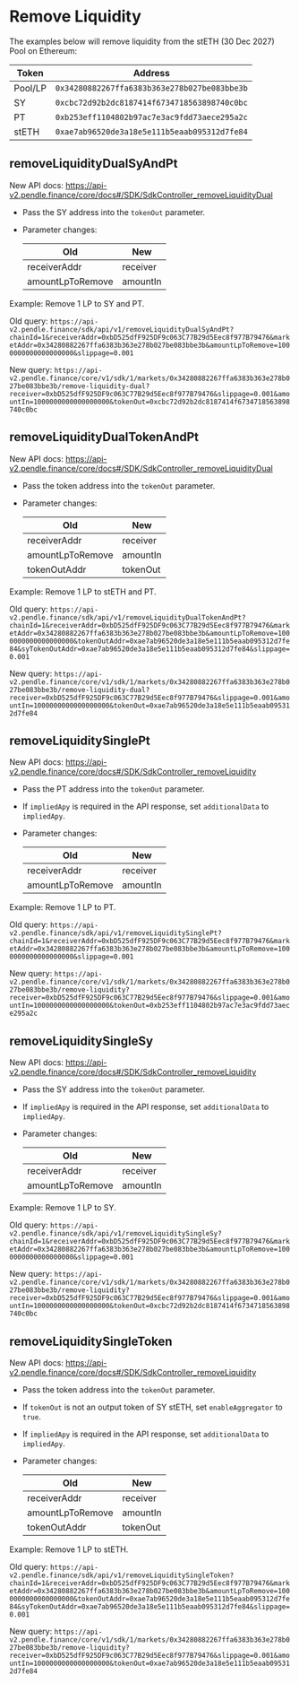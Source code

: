 # Remove Liquidity

The examples below will remove liquidity from the stETH (30 Dec 2027) Pool on Ethereum:

| Token | Address |
|--------|---------|
| Pool/LP | `0x34280882267ffa6383b363e278b027be083bbe3b` |
| SY | `0xcbc72d92b2dc8187414f6734718563898740c0bc` |
| PT | `0xb253eff1104802b97ac7e3ac9fdd73aece295a2c` |
| stETH | `0xae7ab96520de3a18e5e111b5eaab095312d7fe84` |

## removeLiquidityDualSyAndPt
New API docs: https://api-v2.pendle.finance/core/docs#/SDK/SdkController_removeLiquidityDual

- Pass the SY address into the `tokenOut` parameter.
- Parameter changes:

    | Old | New |
    |-----|-----|
    | receiverAddr | receiver |
    | amountLpToRemove | amountIn |

Example: Remove 1 LP to SY and PT.

Old query: `https://api-v2.pendle.finance/sdk/api/v1/removeLiquidityDualSyAndPt?chainId=1&receiverAddr=0xbD525dfF925DF9c063C77B29d5Eec8f977B79476&marketAddr=0x34280882267ffa6383b363e278b027be083bbe3b&amountLpToRemove=1000000000000000000&slippage=0.001`

New query: `https://api-v2.pendle.finance/core/v1/sdk/1/markets/0x34280882267ffa6383b363e278b027be083bbe3b/remove-liquidity-dual?receiver=0xbD525dfF925DF9c063C77B29d5Eec8f977B79476&slippage=0.001&amountIn=1000000000000000000&tokenOut=0xcbc72d92b2dc8187414f6734718563898740c0bc`

## removeLiquidityDualTokenAndPt
New API docs: https://api-v2.pendle.finance/core/docs#/SDK/SdkController_removeLiquidityDual

- Pass the token address into the `tokenOut` parameter.
- Parameter changes:

    | Old | New |
    |-----|-----|
    | receiverAddr | receiver |
    | amountLpToRemove | amountIn |
    | tokenOutAddr | tokenOut |

Example: Remove 1 LP to stETH and PT.

Old query: `https://api-v2.pendle.finance/sdk/api/v1/removeLiquidityDualTokenAndPt?chainId=1&receiverAddr=0xbD525dfF925DF9c063C77B29d5Eec8f977B79476&marketAddr=0x34280882267ffa6383b363e278b027be083bbe3b&amountLpToRemove=1000000000000000000&tokenOutAddr=0xae7ab96520de3a18e5e111b5eaab095312d7fe84&syTokenOutAddr=0xae7ab96520de3a18e5e111b5eaab095312d7fe84&slippage=0.001`

New query: `https://api-v2.pendle.finance/core/v1/sdk/1/markets/0x34280882267ffa6383b363e278b027be083bbe3b/remove-liquidity-dual?receiver=0xbD525dfF925DF9c063C77B29d5Eec8f977B79476&slippage=0.001&amountIn=1000000000000000000&tokenOut=0xae7ab96520de3a18e5e111b5eaab095312d7fe84`

## removeLiquiditySinglePt
New API docs: https://api-v2.pendle.finance/core/docs#/SDK/SdkController_removeLiquidity

- Pass the PT address into the `tokenOut` parameter.
- If `impliedApy` is required in the API response, set `additionalData` to `impliedApy`.
- Parameter changes:

    | Old | New |
    |-----|-----|
    | receiverAddr | receiver |
    | amountLpToRemove | amountIn |

Example: Remove 1 LP to PT.

Old query: `https://api-v2.pendle.finance/sdk/api/v1/removeLiquiditySinglePt?chainId=1&receiverAddr=0xbD525dfF925DF9c063C77B29d5Eec8f977B79476&marketAddr=0x34280882267ffa6383b363e278b027be083bbe3b&amountLpToRemove=1000000000000000000&slippage=0.001`

New query: `https://api-v2.pendle.finance/core/v1/sdk/1/markets/0x34280882267ffa6383b363e278b027be083bbe3b/remove-liquidity?receiver=0xbD525dfF925DF9c063C77B29d5Eec8f977B79476&slippage=0.001&amountIn=1000000000000000000&tokenOut=0xb253eff1104802b97ac7e3ac9fdd73aece295a2c`

## removeLiquiditySingleSy
New API docs: https://api-v2.pendle.finance/core/docs#/SDK/SdkController_removeLiquidity

- Pass the SY address into the `tokenOut` parameter.
- If `impliedApy` is required in the API response, set `additionalData` to `impliedApy`.
- Parameter changes:

    | Old | New |
    |-----|-----|
    | receiverAddr | receiver |
    | amountLpToRemove | amountIn |

Example: Remove 1 LP to SY.

Old query: `https://api-v2.pendle.finance/sdk/api/v1/removeLiquiditySingleSy?chainId=1&receiverAddr=0xbD525dfF925DF9c063C77B29d5Eec8f977B79476&marketAddr=0x34280882267ffa6383b363e278b027be083bbe3b&amountLpToRemove=1000000000000000000&slippage=0.001`

New query: `https://api-v2.pendle.finance/core/v1/sdk/1/markets/0x34280882267ffa6383b363e278b027be083bbe3b/remove-liquidity?receiver=0xbD525dfF925DF9c063C77B29d5Eec8f977B79476&slippage=0.001&amountIn=1000000000000000000&tokenOut=0xcbc72d92b2dc8187414f6734718563898740c0bc`

## removeLiquiditySingleToken
New API docs: https://api-v2.pendle.finance/core/docs#/SDK/SdkController_removeLiquidity

- Pass the token address into the `tokenOut` parameter.
- If `tokenOut` is not an output token of SY stETH, set `enableAggregator` to `true`.
- If `impliedApy` is required in the API response, set `additionalData` to `impliedApy`.
- Parameter changes:

    | Old | New |
    |-----|-----|
    | receiverAddr | receiver |
    | amountLpToRemove | amountIn |
    | tokenOutAddr | tokenOut |

Example: Remove 1 LP to stETH.

Old query: `https://api-v2.pendle.finance/sdk/api/v1/removeLiquiditySingleToken?chainId=1&receiverAddr=0xbD525dfF925DF9c063C77B29d5Eec8f977B79476&marketAddr=0x34280882267ffa6383b363e278b027be083bbe3b&amountLpToRemove=1000000000000000000&tokenOutAddr=0xae7ab96520de3a18e5e111b5eaab095312d7fe84&syTokenOutAddr=0xae7ab96520de3a18e5e111b5eaab095312d7fe84&slippage=0.001`

New query: `https://api-v2.pendle.finance/core/v1/sdk/1/markets/0x34280882267ffa6383b363e278b027be083bbe3b/remove-liquidity?receiver=0xbD525dfF925DF9c063C77B29d5Eec8f977B79476&slippage=0.001&amountIn=1000000000000000000&tokenOut=0xae7ab96520de3a18e5e111b5eaab095312d7fe84`